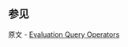 ## 参见

原文 - [Evaluation Query Operators]( https://docs.mongodb.com/manual/reference/operator/query-evaluation/ )

